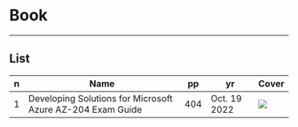 # Book

---

## List
|n|Name|pp|yr|Cover|
|-|----|--|--|-----|
|1|Developing Solutions for Microsoft Azure AZ-204 Exam Guide|404|Oct. 19 2022|[<img src="https://i.imgur.com/Zn4wEXn.png">](https://i.imgur.com/Zn4wEXn.png)|
